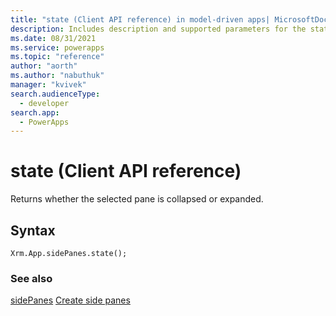 ```yaml
---
title: "state (Client API reference) in model-driven apps| MicrosoftDocs"
description: Includes description and supported parameters for the state method.
ms.date: 08/31/2021
ms.service: powerapps
ms.topic: "reference"
author: "aorth"
ms.author: "nabuthuk"
manager: "kvivek"
search.audienceType: 
  - developer
search.app: 
  - PowerApps
---
```

# state (Client API reference)

Returns whether the selected pane is collapsed or expanded.

## Syntax

`Xrm.App.sidePanes.state();`

### See also

[sidePanes](../../xrm-appsidepanes.md)
[Create side panes](../../../create-app-side-panes)